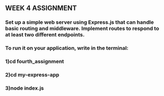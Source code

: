 ## WEEK 4 ASSIGNMENT

### Set up a simple web server using Express.js that can handle basic routing and middleware. Implement routes to respond to at least two different endpoints.

### To run it on your application, write in the terminal:
### 1)cd fourth_assignment

### 2)cd my-express-app

### 3)node index.js
